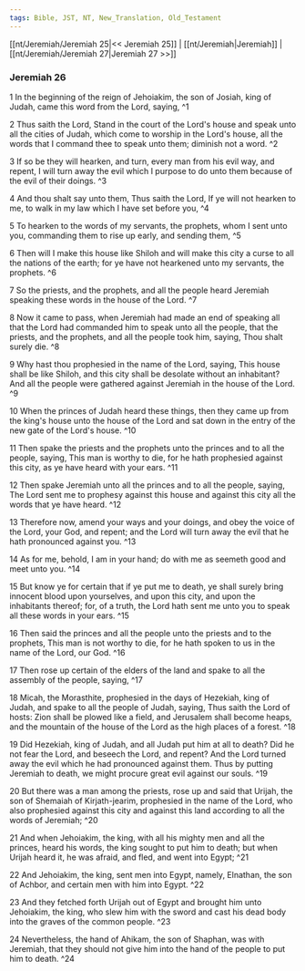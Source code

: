 ```yaml
---
tags: Bible, JST, NT, New_Translation, Old_Testament
---
```


[[nt/Jeremiah/Jeremiah 25|<< Jeremiah 25]] | [[nt/Jeremiah|Jeremiah]] | [[nt/Jeremiah/Jeremiah 27|Jeremiah 27 >>]]

### Jeremiah 26

1 In the beginning of the reign of Jehoiakim, the son of Josiah, king of Judah, came this word from the Lord, saying,  ^1

2 Thus saith the Lord, Stand in the court of the Lord\'s house and speak unto all the cities of Judah, which come to worship in the Lord\'s house, all the words that I command thee to speak unto them; diminish not a word.  ^2

3 If so be they will hearken, and turn, every man from his evil way, and repent, I will turn away the evil which I purpose to do unto them because of the evil of their doings.  ^3

4 And thou shalt say unto them, Thus saith the Lord, If ye will not hearken to me, to walk in my law which I have set before you,  ^4

5 To hearken to the words of my servants, the prophets, whom I sent unto you, commanding them to rise up early, and sending them,  ^5

6 Then will I make this house like Shiloh and will make this city a curse to all the nations of the earth; for ye have not hearkened unto my servants, the prophets.  ^6

7 So the priests, and the prophets, and all the people heard Jeremiah speaking these words in the house of the Lord.  ^7

8 Now it came to pass, when Jeremiah had made an end of speaking all that the Lord had commanded him to speak unto all the people, that the priests, and the prophets, and all the people took him, saying, Thou shalt surely die.  ^8

9 Why hast thou prophesied in the name of the Lord, saying, This house shall be like Shiloh, and this city shall be desolate without an inhabitant? And all the people were gathered against Jeremiah in the house of the Lord.  ^9

10 When the princes of Judah heard these things, then they came up from the king\'s house unto the house of the Lord and sat down in the entry of the new gate of the Lord\'s house.  ^10

11 Then spake the priests and the prophets unto the princes and to all the people, saying, This man is worthy to die, for he hath prophesied against this city, as ye have heard with your ears.  ^11

12 Then spake Jeremiah unto all the princes and to all the people, saying, The Lord sent me to prophesy against this house and against this city all the words that ye have heard.  ^12

13 Therefore now, amend your ways and your doings, and obey the voice of the Lord, your God, and repent; and the Lord will turn away the evil that he hath pronounced against you.  ^13

14 As for me, behold, I am in your hand; do with me as seemeth good and meet unto you.  ^14

15 But know ye for certain that if ye put me to death, ye shall surely bring innocent blood upon yourselves, and upon this city, and upon the inhabitants thereof; for, of a truth, the Lord hath sent me unto you to speak all these words in your ears.  ^15

16 Then said the princes and all the people unto the priests and to the prophets, This man is not worthy to die, for he hath spoken to us in the name of the Lord, our God.  ^16

17 Then rose up certain of the elders of the land and spake to all the assembly of the people, saying,  ^17

18 Micah, the Morasthite, prophesied in the days of Hezekiah, king of Judah, and spake to all the people of Judah, saying, Thus saith the Lord of hosts: Zion shall be plowed like a field, and Jerusalem shall become heaps, and the mountain of the house of the Lord as the high places of a forest.  ^18

19 Did Hezekiah, king of Judah, and all Judah put him at all to death? Did he not fear the Lord, and beseech the Lord, and repent? And the Lord turned away the evil which he had pronounced against them. Thus by putting Jeremiah to death, we might procure great evil against our souls.  ^19

20 But there was a man among the priests, rose up and said that Urijah, the son of Shemaiah of Kirjath-jearim, prophesied in the name of the Lord, who also prophesied against this city and against this land according to all the words of Jeremiah;  ^20

21 And when Jehoiakim, the king, with all his mighty men and all the princes, heard his words, the king sought to put him to death; but when Urijah heard it, he was afraid, and fled, and went into Egypt;  ^21

22 And Jehoiakim, the king, sent men into Egypt, namely, Elnathan, the son of Achbor, and certain men with him into Egypt.  ^22

23 And they fetched forth Urijah out of Egypt and brought him unto Jehoiakim, the king, who slew him with the sword and cast his dead body into the graves of the common people.  ^23

24 Nevertheless, the hand of Ahikam, the son of Shaphan, was with Jeremiah, that they should not give him into the hand of the people to put him to death.  ^24

 
